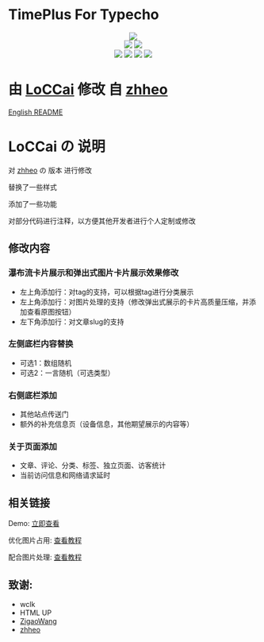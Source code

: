 # TimePlus For Typecho 
<p align="center">
<img src="https://img.shields.io/badge/%E5%BF%AB%E6%9D%A5%E5%88%9B%E5%BB%BA%E8%87%AA%E5%B7%B1%E7%9A%84%E7%85%A7%E7%89%87%E5%A2%99%E5%90%A7-8A2BE2?style=for-the-badge"><br />
<img src="https://img.shields.io/github/languages/code-size/LoCCai/TimePlus?label=TimePlus%20code%20size">
<img src="https://img.shields.io/github/stars/LoCCai/TimePlus?style=social"><br />
<img src="https://img.shields.io/badge/Language-javascript-blue?logo=javascript&logoColor=f7cb4f">
<img src="https://img.shields.io/badge/Language-php-blue?logo=php&logoColor=f7cb4f">
<img src="https://img.shields.io/badge/Language-html-blue?logo=html5&logoColor=f7cb4f">
<img src="https://img.shields.io/badge/Language-css-blue?logo=css3&logoColor=f7cb4f"><br />
</p>

# 由 [LoCCai](https://loccai.top) 修改 自 [zhheo](https://plog.zhheo.com/)

[English README](README_EN.md)

# LoCCai の 说明

对 [zhheo](https://plog.zhheo.com/) の 版本 进行修改

替换了一些样式

添加了一些功能

对部分代码进行注释，以方便其他开发者进行个人定制或修改

## 修改内容

### 瀑布流卡片展示和弹出式图片卡片展示效果修改
- 左上角添加行：对tag的支持，可以根据tag进行分类展示
- 左上角添加行：对图片处理的支持（修改弹出式展示的卡片高质量压缩，并添加查看原图按钮）
- 左下角添加行：对文章slug的支持
### 左侧底栏内容替换
- 可选1：数组随机
- 可选2：一言随机（可选类型）
### 右侧底栏添加
- 其他站点传送门
- 额外的补充信息页（设备信息，其他期望展示的内容等）
### 关于页面添加
- 文章、评论、分类、标签、独立页面、访客统计
- 当前访问信息和网络请求延时

## 相关链接

Demo: [立即查看](https://pblog.loccai.top/)

优化图片占用: [查看教程](https://github.com/LoCCai/TimePlus/wiki/Time%E7%9B%B8%E5%86%8C%E5%9B%BE%E5%86%8C%E4%BC%98%E5%8C%96%E6%96%B9%E6%A1%88-%E7%BC%A9%E7%95%A5%E5%9B%BE%E5%8E%8B%E7%BC%A9%E5%92%8Cwebp%E8%87%AA%E9%80%82%E5%BA%94)

配合图片处理: [查看教程](https://github.com/LoCCai/TimePlus/wiki/%E9%98%BF%E9%87%8C%E4%BA%91oss%E3%80%81%E5%8F%88%E6%8B%8D%E4%BA%91%E5%82%A8%E5%AD%98%E7%AD%89%E5%82%A8%E5%AD%98%E6%A1%B6%E5%9B%BE%E7%89%87%E5%A4%84%E7%90%86%E4%BB%8B%E7%BB%8D-%E2%80%93%E9%85%8D%E5%90%88-Time%E6%97%B6%E5%85%89%E7%9B%B8%E5%86%8C%E4%BD%BF%E7%94%A8)

## 致谢:

- wclk
- HTML UP
- [ZigaoWang](https://github.com/ZigaoWang)
- [zhheo](https://github.com/zhheo)
